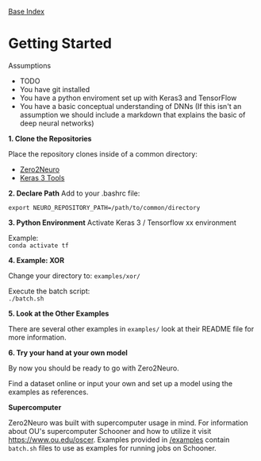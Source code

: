 [Base Index](index.md)    
# Getting Started

Assumptions
- TODO
- You have git installed
- You have a python enviroment set up with Keras3 and TensorFlow
- You have a basic conceptual understanding of DNNs (If this isn't an assumption we should include a markdown that explains the basic of deep neural networks)

**1. Clone the Repositories**

Place the repository clones inside of a common directory:
- [Zero2Neuro](https://github.com/Symbiotic-Computing-Laboratory/zero2neuro)
- [Keras 3 Tools](https://github.com/Symbiotic-Computing-Laboratory/keras3_tools)

**2. Declare Path**
Add to your .bashrc file:

`export NEURO_REPOSITORY_PATH=/path/to/common/directory`

**3. Python Environment**
Activate Keras 3 / Tensorflow xx environment

Example:  
`conda activate tf`

**4. Example: XOR**

Change your directory to: `examples/xor/`

Execute the batch script:  
`./batch.sh`

**5. Look at the Other Examples**

There are several other examples in `examples/` look at their README file for more information.

**6. Try your hand at your own model**

By now you should be ready to go with Zero2Neuro.  
  
Find a dataset online or input your own and set up a model using the examples as references.

**Supercomputer**
  
Zero2Neuro was built with supercomputer usage in mind. For information about OU's supercomputer Schooner and how to utilize it visit https://www.ou.edu/oscer. Examples provided in [/examples](../examples/) contain `batch.sh` files to use as examples for running jobs on Schooner.  